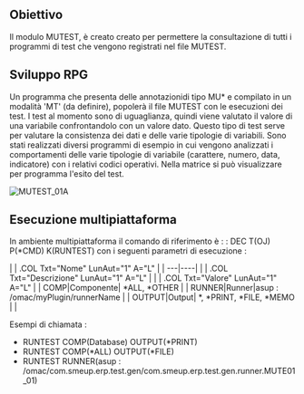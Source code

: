 ## Obiettivo
Il modulo MUTEST, è creato creato per permettere la consultazione di tutti i programmi di test che vengono registrati nel file MUTEST.

## Sviluppo RPG
Un programma che presenta delle annotazionidi tipo MU\* e compilato in un modalità 'MT' (da definire), popolerà il file MUTEST con le esecuzioni dei test.
I test al momento sono di uguaglianza, quindi viene valutato il valore di una variabile confrontandolo con un valore dato.
Questo tipo di test serve per valutare la consistenza dei dati e delle varie tipologie di variabili.
Sono stati realizzati diversi programmi di esempio in cui vengono analizzati i comportamenti delle varie tipologie di variabile (carattere, numero, data, indicatore)
con i relativi codici operativi.
Nella matrice si può visualizzare per programma l'esito del test.

![MUTEST_01A](http://doc.smeup.com/immagini/MUTEST_01/MUTEST_01A.png)

## Esecuzione multipiattaforma
In ambiente multipiattaforma il comando di riferimento è  :  : DEC T(OJ) P(\*CMD) K(RUNTEST) con i seguenti parametri di esecuzione : 

| 
| .COL Txt="Nome" LunAut="1" A="L" |
| ---|----|
| 
| .COL Txt="Descrizione" LunAut="1" A="L" |
| 
| .COL Txt="Valore" LunAut="1" A="L" |
| COMP|Componente| \*ALL, \*OTHER |
| RUNNER|Runner|asup : /omac/myPlugin/runnerName |
| OUTPUT|Output| \*, \*PRINT, \*FILE, \*MEMO |
| 


Esempi di chiamata : 
-  RUNTEST COMP(Database) OUTPUT(\*PRINT)
-  RUNTEST COMP(\*ALL) OUTPUT(\*FILE)
-  RUNTEST RUNNER(asup : /omac/com.smeup.erp.test.gen/com.smeup.erp.test.gen.runner.MUTE01_01)


